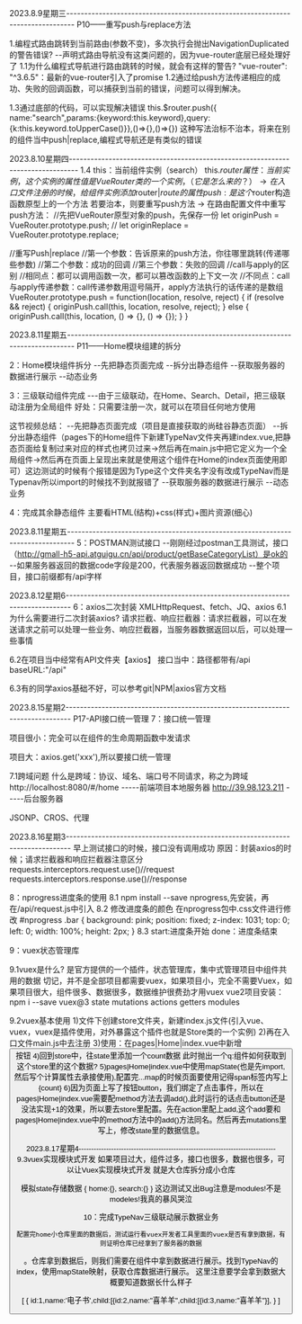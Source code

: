2023.8.9星期三--------------------------------------------------------------------------------
P10——重写push与replace方法


1.编程式路由跳转到当前路由(参数不变)，多次执行会抛出NavigationDuplicated的警告错误?
--声明式路由导航没有这类问题的，因为vue-router底层已经处理好了
1.1为什么编程式导航进行路由跳转的时候，就会有这样的警告?
    "vue-router": "^3.6.5"：最新的vue-router引入了promise
1.2通过给push方法传递相应的成功、失败的回调函数，可以捕获到当前的错误，问题可以得到解决。

1.3通过底部的代码，可以实现解决错误
this.$router.push({ name:"search",params:{keyword:this.keyword},query:{k:this.keyword.toUpperCase()}},()=>{},()=>{})
这种写法治标不治本，将来在别的组件当中push|replace,编程式导航还是有类似的错误



2023.8.10星期四--------------------------------------------------------------------------------
1.4
this：当前组件实例（search）
this.$router属性：当前实例，这个实例的属性值是VueRouter类的一个实例，（它是怎么来的？）→在入口文件注册的时候，给组件实例添加$router|$route的属性
push:是这个$router构造函数原型上的一个方法
若要治本，则要重写push方法
→
在路由配置文件中重写push方法：
//先把VueRouter原型对象的push，先保存一份
let originPush = VueRouter.prototype.push;
// let originReplace = VueRouter.prototype.replace;

//重写Push|replace
//第一个参数：告诉原来的push方法，你往哪里跳转(传递哪些参数)
//第二个参数：成功的回调
//第三个参数：失败的回调
//call与apply的区别
//相同点：都可以调用函数一次，都可以篡改函数的上下文一次
//不同点：call与apply传递参数：call传递参数用逗号隔开，apply方法执行的话传递的是数组
VueRouter.prototype.push = function(location, resolve, reject) {
        if (resolve && reject) {
            originPush.call(this, location, resolve, reject);
        } else {
            originPush.call(this, location, () => {}, () => {});
        }
    }


2023.8.11星期五--------------------------------------------------------------------------------
P11——Home模块组建的拆分

2：Home模块组件拆分
--先把静态页面完成
--拆分出静态组件
--获取服务器的数据进行展示
--动态业务

3：三级联动组件完成
---由于三级联动，在Home、Search、Detail，把三级联动注册为全局组件
好处：只需要注册一次，就可以在项目任何地方使用

这节视频总结：
--先把静态页面完成（项目是直接获取的尚硅谷静态页面）
--拆分出静态组件（pages下的Home组件下新建TypeNav文件夹再建index.vue,把静态页面给复制过来对应的样式也拷贝过来→然后再在main.js中把它定义为一个全局组件→然后再在页面上呈现出来就是使用这个组件在Home的index页面<TypeNav/>使用即可）这边测试的时候有个报错是因为Type这个文件夹名字没有改成TypeNav而是Typenav所以import的时候找不到就报错了
--获取服务器的数据进行展示
--动态业务

4：完成其余静态组件
主要看HTML(结构)+css(样式)+图片资源(细心)



2023.8.11星期五--------------------------------------------------------------------------------
5：POSTMAN测试接口
--刚刚经过postman工具测试，接口（http://gmall-h5-api.atguigu.cn/api/product/getBaseCategoryList）是ok的
--如果服务器返回的数据code字段是200，代表服务器返回数据成功
--整个项目，接口前缀都有/api字样



2023.8.12星期6-------------------------------------------------------------------------------
6：axios二次封装
XMLHttpRequest、fetch、JQ、axios
6.1为什么需要进行二次封装axios?
请求拦截、响应拦截器：请求拦截器，可以在发送请求之前可以处理一些业务、响应拦截器，当服务器数据返回以后，可以处理一些事情

6.2在项目当中经常有API文件夹【axios】
接口当中：路径都带有/api
baseURL:"/api"

6.3有的同学axios基础不好，可以参考git|NPM|axios官方文档



2023.8.15星期2-------------------------------------------------------------------------------
P17-API接口统一管理
7：接口统一管理

项目很小：完全可以在组件的生命周期函数中发请求

项目大：axios.get('xxx'),所以要接口统一管理

7.1跨域问题
什么是跨域：协议、域名、端口号不同请求，称之为跨域
http://localhost:8080/#/home -----前端项目本地服务器
http://39.98.123.211         -----后台服务器

JSONP、CROS、代理



2023.8.16星期3-------------------------------------------------------------------------------
早上测试接口的时候，接口没有调用成功
原因：封装axios的时候；请求拦截器和响应拦截器注意区分
requests.interceptors.request.use()//request
requests.interceptors.response.use()//response

8：nprogress进度条的使用
8.1 npm install --save nprogress,先安装，再在/api/request.js中引入
8.2 修改进度条的颜色
在nprogress包中.css文件进行修改
#nprogress .bar {
    background: pink;
    position: fixed;
    z-index: 1031;
    top: 0;
    left: 0;
    width: 100%;
    height: 2px;
}
8.3 start:进度条开始 done：进度条结束

9：vuex状态管理库

9.1vuex是什么?
    是官方提供的一个插件，状态管理库，集中式管理项目中组件共用的数据
切记，并不是全部项目都需要vuex，如果项目小，完全不需要Vuex，如果项目很大，组件很多、数据很多，数据维护很费劲才用vuex
 vue2项目安装：npm i --save vuex@3
 state
 mutations
 actions
 getters
 modules

9.2vuex基本使用
1)文件下创建store文件夹，新建index.js文件(引入vue、vuex，vuex是插件使用，对外暴露这个插件也就是Store类的一个实例)
2)再在入口文件main.js中去注册
3)使用：在pages|Home|index.vue中新增<button>按钮
4)回到store中，往state里添加一个count数据
此时抛出一个q:组件如何获取到这个store里的这个数据?
5)pages|Home|index.vue中使用mapState(也是先import,然后写个计算属性去承接使用),配置完...map的时候页面要使用记得span标签内写上{count}
6)因为页面上写了按钮button，我们绑定了点击事件，所以在pages|Home|index.vue需要配method方法去调add(),此时运行的话点击button还是没法实现+1的效果，所以要去store里配置。先在action里配上add,这个add要和pages|Home|index.vue中的method方法中的add()方法同名。然后再去mutations里写上，修改state里的数据信息。



2023.8.17星期4-------------------------------------------------------------------------------
9.3vuex实现模块式开发
    如果项目过大，组件过多，接口也很多，数据也很多，可以让Vuex实现模块式开发
就是大仓库拆分成小仓库

模拟state存储数据
{
    home:{},
    search:{}
}
这边测试又出Bug注意是modules!不是modeles!我真的暴风哭泣

10：完成TypeNav三级联动展示数据业务

    配置完home小仓库里面的数据后，测试运行看vuex开发者工具里面的vuex是否有拿到数据，有则证明仓库已经拿到了服务器的数据
。仓库拿到数据后，则我们需要在组件中拿到数据进行展示。找到TypeNav的index，使用mapState映射，获取仓库数据进行展示。
这里注意要学会拿到数据大概要知道数据长什么样子

[
    {
        id:1,name:'电子书',child:[{id:2,name:"喜羊羊",child:[{id:3,name:"喜羊羊"}],
    }
]




